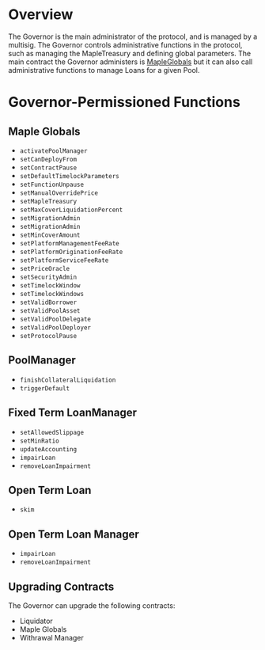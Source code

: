 # Overview

The Governor is the main administrator of the protocol, and is managed by a multisig. The Governor controls administrative functions in the protocol, such as managing the MapleTreasury and defining global parameters. The main contract the Governor administers is [MapleGlobals](https://github.com/maple-labs/globals-v2/blob/main/contracts/MapleGlobals.sol) but it can also call administrative functions to manage Loans for a given Pool.

# Governor-Permissioned Functions

## Maple Globals

* `activatePoolManager`
* `setCanDeployFrom`
* `setContractPause`
* `setDefaultTimelockParameters`
* `setFunctionUnpause`
* `setManualOverridePrice`
* `setMapleTreasury`
* `setMaxCoverLiquidationPercent`
* `setMigrationAdmin`
* `setMigrationAdmin`
* `setMinCoverAmount`
* `setPlatformManagementFeeRate`
* `setPlatformOriginationFeeRate`
* `setPlatformServiceFeeRate`
* `setPriceOracle`
* `setSecurityAdmin`
* `setTimelockWindow`
* `setTimelockWindows`
* `setValidBorrower`
* `setValidPoolAsset`
* `setValidPoolDelegate`
* `setValidPoolDeployer`
* `setProtocolPause`

## PoolManager

* `finishCollateralLiquidation`
* `triggerDefault`

## Fixed Term LoanManager

* `setAllowedSlippage`
* `setMinRatio`
* `updateAccounting`
* `impairLoan`
* `removeLoanImpairment`

## Open Term Loan

* `skim`

## Open Term Loan Manager

* `impairLoan`
* `removeLoanImpairment`

## Upgrading Contracts

The Governor can upgrade the following contracts:
* Liquidator
* Maple Globals
* Withrawal Manager
